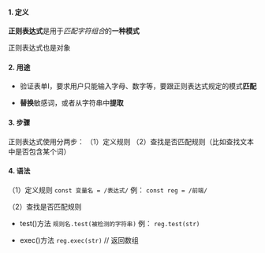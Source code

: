 #### 1. 定义

**正则表达式**是用于*匹配字符组合*的**一种模式**

正则表达式也是对象

#### 2. 用途

- 验证表单I，要求用户只能输入字母、数字等，要跟正则表达式规定的模式**匹配**

- **替换**敏感词，或者从字符串中**提取**

#### 3. 步骤

  正则表达式使用分两步：
  （1）定义规则
  （2）查找是否匹配规则（比如查找文本中是否包含某个词）

#### 4. 语法
  （1）定义规则
  `const 变量名 = /表达式/`
    例：
    `const reg = /前端/`

  （2）查找是否匹配规则

  - test()方法
    `规则名.test(被检测的字符串)`
      例：
      `reg.test(str)`

  - exec()方法
    `reg.exec(str)` // 返回数组



  





